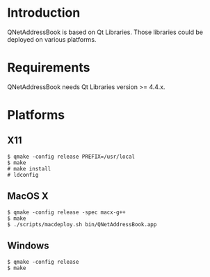 # Introduction #
QNetAddressBook is based on Qt Libraries. Those libraries could be deployed on various platforms.

# Requirements #
QNetAddressBook needs Qt Libraries version >= 4.4.x.

# Platforms #
## X11 ##
```
$ qmake -config release PREFIX=/usr/local
$ make
# make install
# ldconfig
```

## MacOS X ##
```
$ qmake -config release -spec macx-g++
$ make
$ ./scripts/macdeploy.sh bin/QNetAddressBook.app
```

## Windows ##
```
$ qmake -config release
$ make
```